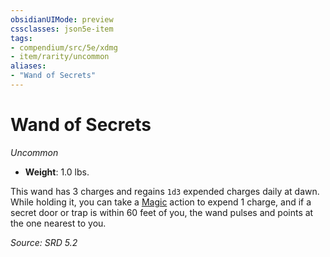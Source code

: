 ```yaml
---
obsidianUIMode: preview
cssclasses: json5e-item
tags:
- compendium/src/5e/xdmg
- item/rarity/uncommon
aliases: 
- "Wand of Secrets"
---
```

# Wand of Secrets
*Uncommon*  

- **Weight**: 1.0 lbs.

This wand has 3 charges and regains `1d3` expended charges daily at dawn. While holding it, you can take a [Magic](rules/actions.md#Magic) action to expend 1 charge, and if a secret door or trap is within 60 feet of you, the wand pulses and points at the one nearest to you.

*Source: SRD 5.2*